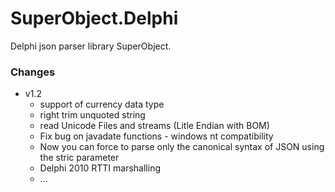 ﻿# SuperObject.Delphi
Delphi json parser library SuperObject.

### Changes

- v1.2
  - support of currency data type
  - right trim unquoted string
  - read Unicode Files and streams (Litle Endian with BOM)
  - Fix bug on javadate functions - windows nt compatibility
  - Now you can force to parse only the canonical syntax of JSON using the stric parameter
  - Delphi 2010 RTTI marshalling
  - ...
